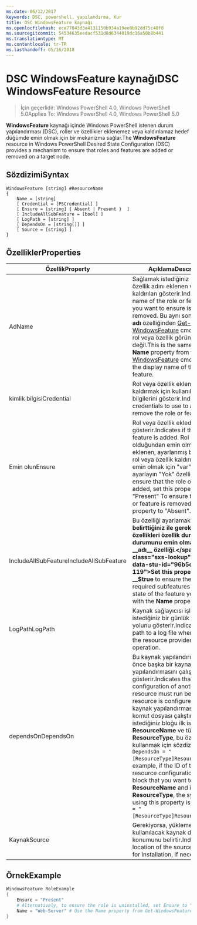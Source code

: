 ```yaml
---
ms.date: 06/12/2017
keywords: DSC, powershell, yapılandırma, Kur
title: DSC WindowsFeature kaynağı
ms.openlocfilehash: ece77043d3a4131150b934a19ee8b92dd75c48f0
ms.sourcegitcommit: 54534635eedacf531d8d6344019dc16a50b8b441
ms.translationtype: MT
ms.contentlocale: tr-TR
ms.lasthandoff: 05/16/2018
---
```

# <a name="dsc-windowsfeature-resource"></a><span data-ttu-id="96b5c-103">DSC WindowsFeature kaynağı</span><span class="sxs-lookup"><span data-stu-id="96b5c-103">DSC WindowsFeature Resource</span></span>

> <span data-ttu-id="96b5c-104">İçin geçerlidir: Windows PowerShell 4.0, Windows PowerShell 5.0</span><span class="sxs-lookup"><span data-stu-id="96b5c-104">Applies To: Windows PowerShell 4.0, Windows PowerShell 5.0</span></span>

<span data-ttu-id="96b5c-105">**WindowsFeature** kaynağı içinde Windows PowerShell istenen durum yapılandırması (DSC), roller ve özellikler eklenemez veya kaldırılamaz hedef düğümde emin olmak için bir mekanizma sağlar.</span><span class="sxs-lookup"><span data-stu-id="96b5c-105">The **WindowsFeature** resource in Windows PowerShell Desired State Configuration (DSC) provides a mechanism to ensure that roles and features are added or removed on a target node.</span></span>

## <a name="syntax"></a><span data-ttu-id="96b5c-106">Sözdizimi</span><span class="sxs-lookup"><span data-stu-id="96b5c-106">Syntax</span></span>

```
WindowsFeature [string] #ResourceName
{
    Name = [string]
    [ Credential = [PSCredential] ]
    [ Ensure = [string] { Absent | Present }  ]
    [ IncludeAllSubFeature = [bool] ]
    [ LogPath = [string] ]
    [ DependsOn = [string[]] ]
    [ Source = [string] ]
}
```

## <a name="properties"></a><span data-ttu-id="96b5c-107">Özellikler</span><span class="sxs-lookup"><span data-stu-id="96b5c-107">Properties</span></span>

|  <span data-ttu-id="96b5c-108">Özellik</span><span class="sxs-lookup"><span data-stu-id="96b5c-108">Property</span></span>  |  <span data-ttu-id="96b5c-109">Açıklama</span><span class="sxs-lookup"><span data-stu-id="96b5c-109">Description</span></span>   |
|---|---|
| <span data-ttu-id="96b5c-110">Ad</span><span class="sxs-lookup"><span data-stu-id="96b5c-110">Name</span></span>| <span data-ttu-id="96b5c-111">Sağlamak istediğiniz rol veya özellik adını eklenen veya kaldırılan gösterir.</span><span class="sxs-lookup"><span data-stu-id="96b5c-111">Indicates the name of the role or feature that you want to ensure is added or removed.</span></span> <span data-ttu-id="96b5c-112">Bu aynı sonucu verir __adı__ özelliğinden [Get-WindowsFeature](/powershell/module/servermanager/Get-WindowsFeature) cmdlet'ini ve rol veya özellik görünen adı değil.</span><span class="sxs-lookup"><span data-stu-id="96b5c-112">This is the same as the __Name__ property from the [Get-WindowsFeature](/powershell/module/servermanager/Get-WindowsFeature) cmdlet, and not the display name of the role or feature.</span></span>|
| <span data-ttu-id="96b5c-113">kimlik bilgisi</span><span class="sxs-lookup"><span data-stu-id="96b5c-113">Credential</span></span>| <span data-ttu-id="96b5c-114">Rol veya özellik eklemek veya kaldırmak için kullanılacak kimlik bilgilerini gösterir.</span><span class="sxs-lookup"><span data-stu-id="96b5c-114">Indicates the credentials to use to add or remove the role or feature.</span></span>|
| <span data-ttu-id="96b5c-115">Emin olun</span><span class="sxs-lookup"><span data-stu-id="96b5c-115">Ensure</span></span>| <span data-ttu-id="96b5c-116">Rol veya özellik eklediyseniz gösterir.</span><span class="sxs-lookup"><span data-stu-id="96b5c-116">Indicates if the role or feature is added.</span></span> <span data-ttu-id="96b5c-117">Rol veya özellik olduğundan emin olmak için eklenen, ayarlanmış bu özelliğe rol veya özellik kaldırıldığını, emin olmak için "var" olarak ayarlayın "Yok" özelliği.</span><span class="sxs-lookup"><span data-stu-id="96b5c-117">To ensure that the role or feature is added, set this property to "Present" To ensure that the role or feature is removed, set the property to "Absent".</span></span>|
| <span data-ttu-id="96b5c-118">IncludeAllSubFeature</span><span class="sxs-lookup"><span data-stu-id="96b5c-118">IncludeAllSubFeature</span></span>| <span data-ttu-id="96b5c-119">Bu özelliği ayarlamak __$true__ belirttiğiniz ile gerekli tüm alt özellikleri özellik durumuyla durumunu emin olmak için __adı__ özelliği.</span><span class="sxs-lookup"><span data-stu-id="96b5c-119">Set this property to __$true__ to ensure the state of all required subfeatures with the state of the feature you specify with the __Name__ property.</span></span>|
| <span data-ttu-id="96b5c-120">LogPath</span><span class="sxs-lookup"><span data-stu-id="96b5c-120">LogPath</span></span>| <span data-ttu-id="96b5c-121">Kaynak sağlayıcısı işlemi oturum istediğiniz bir günlük dosyası yolunu gösterir.</span><span class="sxs-lookup"><span data-stu-id="96b5c-121">Indicates the path to a log file where you want the resource provider to log the operation.</span></span>|
| <span data-ttu-id="96b5c-122">dependsOn</span><span class="sxs-lookup"><span data-stu-id="96b5c-122">DependsOn</span></span>| <span data-ttu-id="96b5c-123">Bu kaynak yapılandırılmadan önce başka bir kaynak yapılandırmasını çalıştırmalısınız gösterir.</span><span class="sxs-lookup"><span data-stu-id="96b5c-123">Indicates that the configuration of another resource must run before this resource is configured.</span></span> <span data-ttu-id="96b5c-124">Örneğin, kaynak yapılandırması Kimliğini komut dosyası çalıştırmak istediğiniz bloğu ilk ise __ResourceName__ ve türünü __ResourceType__, bu özelliği kullanmak için sözdizimi `DependsOn = "[ResourceType]ResourceName"`.</span><span class="sxs-lookup"><span data-stu-id="96b5c-124">For example, if the ID of the resource configuration script block that you want to run first is __ResourceName__ and its type is __ResourceType__, the syntax for using this property is `DependsOn = "[ResourceType]ResourceName"`.</span></span>|
| <span data-ttu-id="96b5c-125">Kaynak</span><span class="sxs-lookup"><span data-stu-id="96b5c-125">Source</span></span>| <span data-ttu-id="96b5c-126">Gerekiyorsa, yükleme için kullanılacak kaynak dosyasının konumunu belirtir.</span><span class="sxs-lookup"><span data-stu-id="96b5c-126">Indicates the location of the source file to use for installation, if necessary.</span></span>|

## <a name="example"></a><span data-ttu-id="96b5c-127">Örnek</span><span class="sxs-lookup"><span data-stu-id="96b5c-127">Example</span></span>
```powershell
WindowsFeature RoleExample
{
    Ensure = "Present"
    # Alternatively, to ensure the role is uninstalled, set Ensure to "Absent"
    Name = "Web-Server" # Use the Name property from Get-WindowsFeature
}
```